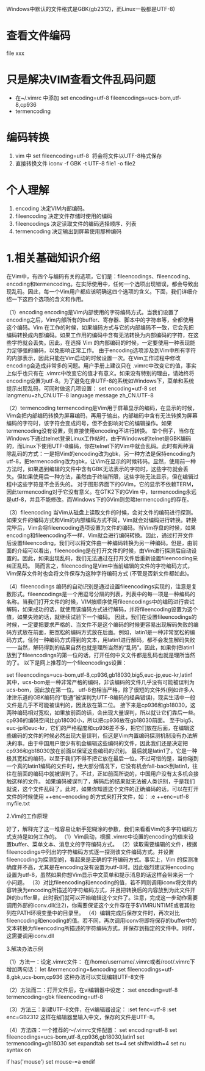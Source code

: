 Windows中默认的文件格式是GBK(gb2312)，而Linux一般都是UTF-8)
# 查看文件编码
file xxx
# 只是解决VIM查看文件乱码问题
- 在~/.vimrc 中添加 set encoding=utf-8 fileencodings=ucs-bom,utf-8,cp936
- termencoding 
# 编码转换
1. vim 中
set fileencoding=utf-8  将会将文件以UTF-8格式保存
2. 直接转换文件
iconv -f GBK -t UTF-8 file1 -o file2
# 个人理解
1. encoding 决定VIM内部编码。
2. fileencoding 决定文件存储时使用的编码
3. fileencodings 决定读取文件的编码选择顺序、列表
4. termencoding 决定输出到屏幕使用那种编码

# 1.相关基础知识介绍

在Vim中，有四个与编码有关的选项，它们是：fileencodings、fileencoding、encoding和termencoding。在实际使用中，任何一个选项出现错误，都会导致出现乱码。因此，每一个Vim用户都应该明确这四个选项的含义。下面，我们详细介绍一下这四个选项的含义和作用。

（1）encoding
encoding是Vim内部使用的字符编码方式。当我们设置了encoding之后，Vim内部所有的buffer、寄存器、脚本中的字符串等，全都使用这个编码。Vim 在工作的时候，如果编码方式与它的内部编码不一致，它会先把编码转换成内部编码。如果工作用的编码中含有无法转换为内部编码的字符，在这些字符就会丢失。因此，在选择 Vim 的内部编码的时候，一定要使用一种表现能力足够强的编码，以免影响正常工作。
由于encoding选项涉及到Vim中所有字符的内部表示，因此只能在Vim启动的时候设置一次。在Vim工作过程中修改encoding会造成非常多的问题。用户手册上建议只在 .vimrc中改变它的值，事实上似乎也只有在 .vimrc中改变它的值才有意义。如果没有特别的理由，请始终将encoding设置为utf-8。为了避免在非UTF-8的系统如Windows下，菜单和系统提示出现乱码，可同时做这几项设置：
set encoding=utf-8
set langmenu=zh_CN.UTF-8
language message zh_CN.UTF-8

（2）termencoding
termencoding是Vim用于屏幕显示的编码，在显示的时候，Vim会把内部编码转换为屏幕编码，再用于输出。内部编码中含有无法转换为屏幕编码的字符时，该字符会变成问号，但不会影响对它的编辑操作。如果termencoding没有设置，则直接使用encoding不进行转换。
举个例子，当你在Windows下通过telnet登录Linux工作站时，由于Windows的telnet是GBK编码的，而Linux下使用UTF-8编码，你在telnet下的Vim中就会乱码。此时有两种消除乱码的方式：一是把Vim的encoding改为gbk，另一种方法是保持encoding为utf-8，把termencoding改为gbk，让Vim在显示的时候转码。显然，使用前一种方法时，如果遇到编辑的文件中含有GBK无法表示的字符时，这些字符就会丢失。但如果使用后一种方法，虽然由于终端所限，这些字符无法显示，但在编辑过程中这些字符是不会丢失的。
对于图形界面下的GVim，它的显示不依赖TERM，因此termencoding对于它没有意义。在GTK2下的GVim 中，termencoding永远是utf-8，并且不能修改。而Windows下的GVim则忽略termencoding的存在。

（3）fileencoding
当Vim从磁盘上读取文件的时候，会对文件的编码进行探测。如果文件的编码方式和Vim的内部编码方式不同，Vim就会对编码进行转换。转换完毕后，Vim会将fileencoding选项设置为文件的编码。当Vim存盘的时候，如果encoding和fileencoding不一样，Vim就会进行编码转换。因此，通过打开文件后设置fileencoding，我们可以将文件由一种编码转换为另一种编码。但是，由前面的介绍可以看出，fileencoding是在打开文件的时候，由Vim进行探测后自动设置的。因此，如果出现乱码，我们无法通过在打开文件后重新设置fileencoding来纠正乱码。
简而言之，fileencoding是Vim中当前编辑的文件的字符编码方式，Vim保存文件时也会将文件保存为这种字符编码方式 (不管是否新文件都如此)。

（4）fileencodings
编码的自动识别是通过设置fileencodings实现的，注意是复数形式。fileencodings是一个用逗号分隔的列表，列表中的每一项是一种编码的名称。当我们打开文件的时候，VIM按顺序使用fileencodings中的编码进行尝试解码，如果成功的话，就使用该编码方式进行解码，并将fileencoding设置为这个值，如果失败的话，就继续试验下一个编码。
因此，我们在设置fileencodings的时候，一定要把要求严格的、当文件不是这个编码的时候更容易出现解码失败的编码方式放在前面，把宽松的编码方式放在后面。例如，latin1是一种非常宽松的编码方式，任何一种编码方式得到的文本，用latin1进行解码，都不会发生解码失败——当然，解码得到的结果自然也就是理所当然的“乱码”。因此，如果你把latin1放到了fileencodings的第一位的话，打开任何中文文件都是乱码也就是理所当然的了。
以下是网上推荐的一个fileencodings设置：

set fileencodings=ucs-bom,utf-8,cp936,gb18030,big5,euc-jp,euc-kr,latin1
其中，ucs-bom是一种非常严格的编码，非该编码的文件几乎没有可能被误判为ucs-bom，因此放在第一位。
utf-8也相当严格，除了很短的文件外(例如许多人津津乐道的GBK编码的“联通”被误判为UTF-8编码的经典错误)，现实生活中一般文件是几乎不可能被误判的，因此放在第二位。
接下来是cp936和gb18030，这两种编码相对宽松，如果放前面的话，会出现大量误判，所以就让它们靠后一些。cp936的编码空间比gb18030小，所以把cp936放在gb18030前面。
至于big5、euc-jp和euc-kr，它们的严格程度和cp936差不多，把它们放在后面，在编辑这些编码的文件的时候必然出现大量误判，但这是Vim内置编码探测机制没有办法解决的事。由于中国用户很少有机会编辑这些编码的文件，因此我们还是决定把cp936和gb18030放在前面以保证这些编码的识别。
最后就是latin1了。它是一种极其宽松的编码，以至于我们不得不把它放在最后一位。不过可惜的是，当你碰到一个真的latin1编码的文件时，绝大部分情况下，它没有机会fall-back到latin1，往往在前面的编码中就被误判了。不过，正如前面所说的，中国用户没有太多机会接触这样的文件。
如果编码被误判了，解码后的结果就无法被人类识别，于是我们就说，这个文件乱码了。此时，如果你知道这个文件的正确编码的话，可以在打开文件的时候使用 ++enc=encoding 的方式来打开文件，如：
:e ++enc=utf-8 myfile.txt

2.Vim的工作原理

好了，解释完了这一堆容易让新手犯糊涂的参数，我们来看看Vim的多字符编码方式支持是如何工作的。
（1）Vim启动，根据 .vimrc中设置的encoding的值来设置buffer、菜单文本、消息文的字符编码方式。
（2）读取需要编辑的文件，根据fileencodings中列出的字符编码方式逐一探测该文件编码方式。并设置fileencoding为探测到的，看起来是正确的字符编码方式。事实上，Vim 的探测准确度并不高，尤其是在encoding没有设置为utf-8时。因此强烈建议将encoding设置为utf-8，虽然如果你想Vim显示中文菜单和提示消息的话这样会带来另一个小问题。
（3）对比fileencoding和encoding的值，若不同则调用iconv将文件内容转换为encoding所描述的字符编码方式，并且把转换后的内容放到为此文件开辟的buffer里，此时我们就可以开始编辑这个文件了。注意，完成这一步动作需要调用外部的iconv.dll(注2)，你需要保证这个文件存在于$VIMRUNTIME或者其他列在PATH环境变量中的目录里。
（4）编辑完成后保存文件时，再次对比fileencoding和encoding的值。若不同，再次调用iconv将即将保存的buffer中的文本转换为fileencoding所描述的字符编码方式，并保存到指定的文件中。同样，这需要调用iconv.dll

3.解决办法示例

（1）方法一：设定.vimrc文件：
在/home/username/.vimrc或者/root/.vimrc下增加两句话：
let &termencoding=&encoding
set fileencodings=utf-8,gbk,ucs-bom,cp936
这种办法可以实现编辑UTF-8文件

（2）方法而二：打开文件后，在vi编辑器中设定：
:set encoding=utf-8 termencoding=gbk fileencoding=utf-8

（3）方法三：新建UTF-8文件，在vi编辑器设定：
:set fenc=utf-8
:set enc=GB2312
这样在编辑器里输入中文，保存的文件是UTF-8。

（4）方法四：一个推荐的～/.vimrc文件配置：
set encoding=utf-8
set fileencodings=ucs-bom,utf-8,cp936,gb18030,latin1
set termencoding=gb18030
set expandtab
set ts=4
set shiftwidth=4
set nu
syntax on

if has('mouse')
set mouse-=a
endif

